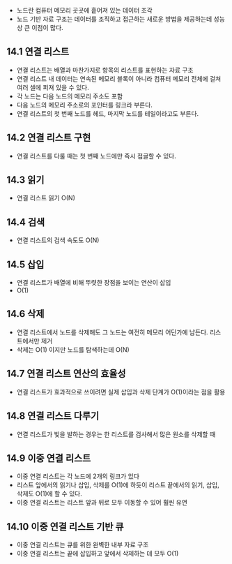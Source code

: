 - 노드란 컴퓨터 메모리 곳곳에 흩어져 있는 데이터 조각
- 노드 기반 자료 구조는 데이터를 조직하고 접근하는 새로운 방법을 제공하는데 성능상 큰 이점이 많다.

## 14.1 연결 리스트
- 연결 리스트는 배열과 마찬가지로 항목의 리스트를 표현하는 자료 구조
- 연결 리스트 내 데이터는 연속된 메모리 블록이 아니라 컴퓨터 메모리 전체에 걸쳐 여러 셀에 퍼져 있을 수 있다.
- 각 노드는 다음 노드의 메모리 주소도 포함
- 다음 노드의 메모리 주소로의 포인터를 링크라 부른다.
- 연결 리스트의 첫 번째 노드를 헤드, 마지막 노드를 테일이라고도 부른다.

## 14.2 연결 리스트 구현
- 연결 리스트를 다룰 때는 첫 번째 노드에만 즉시 접글할 수 있다.

## 14.3 읽기
- 연결 리스트 읽기 O(N)

## 14.4 검색
- 연결 리스트의 검색 속도도 O(N)

## 14.5 삽입
- 연결 리스트가 배열에 비해 뚜렷한 장점을 보이는 연산이 삽입
- O(1)

## 14.6 삭제
- 연결 리스트에서 노드를 삭제해도 그 노드는 여전히 메모리 어딘가에 남든다. 리스트에서만 제거
- 삭제는 O(1) 이지만 노드를 탐색하는데 O(N)

## 14.7 연결 리스트 연산의 효율성
- 연결 리스트가 효과적으로 쓰이려면 실제 삽입과 삭제 단계가 O(1)이라는 점을 활용

## 14.8 연결 리스트 다루기
- 연결 리스트가 빛을 발하는 경우는 한 리스트를 검사해서 많은 원소를 삭제할 때

## 14.9 이중 연결 리스트
- 이중 연결 리스트는 각 노드에 2개의 링크가 있다
- 리스트 앞에서의 읽기나 삽입, 삭제를 O(1)에 하듯이 리스트 끝에서의 읽기, 삽입, 삭제도 O(1)에 할 수 있다.
- 이중 연결 리스트는 리스트 앞과 뒤로 모두 이동할 수 있어 훨씬 유연

## 14.10 이중 연결 리스트 기반 큐
- 이중 연결 리스트는 큐를 위한 완벽한 내부 자료 구조
- 이중 연결 리스트는 끝에 삽입하고 앞에서 삭제하는 데 모두 O(1)
